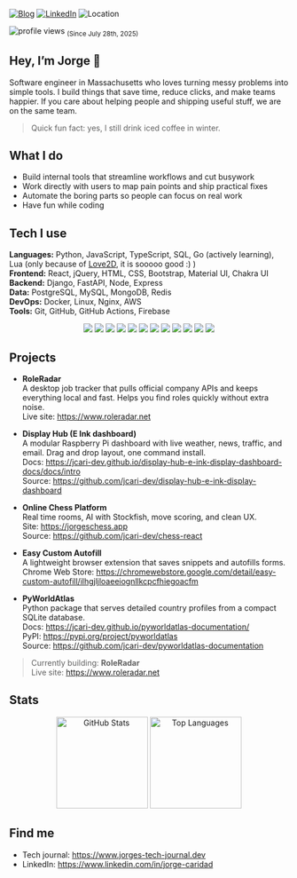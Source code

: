 <p align="center">

[![Blog](https://img.shields.io/badge/Blog-Jorge%27s%20Tech%20Journal-1f6feb?logo=read.cv)](https://www.jorges-tech-journal.dev/)
[![LinkedIn](https://img.shields.io/badge/LinkedIn-Connect-0a66c2?logo=linkedin&logoColor=white)](https://www.linkedin.com/in/jorge-caridad)
![Location](https://img.shields.io/badge/Location-Massachusetts-2ea043)

</p>

<img src="https://komarev.com/ghpvc/?username=jcari-dev&label=Profile%20views&color=0e75b6&style=flat" alt="profile views" /> <sub>(Since July 28th, 2025)</sub>


## Hey, I’m Jorge 👋

Software engineer in Massachusetts who loves turning messy problems into simple tools. I build things that save time, reduce clicks, and make teams happier. If you care about helping people and shipping useful stuff, we are on the same team.

> Quick fun fact: yes, I still drink iced coffee in winter.

## What I do
- Build internal tools that streamline workflows and cut busywork
- Work directly with users to map pain points and ship practical fixes
- Automate the boring parts so people can focus on real work
- Have fun while coding

## Tech I use
**Languages:** Python, JavaScript, TypeScript, SQL, Go (actively learning), Lua (only because of [Love2D](https://love2d.org), it is sooooo good :) )  
**Frontend:** React, jQuery, HTML, CSS, Bootstrap, Material UI, Chakra UI  
**Backend:** Django, FastAPI, Node, Express  
**Data:** PostgreSQL, MySQL, MongoDB, Redis  
**DevOps:** Docker, Linux, Nginx, AWS  
**Tools:** Git, GitHub, GitHub Actions, Firebase

<p align="center">
  <img src="https://img.shields.io/badge/Python-3776ab?logo=python&logoColor=white" />
  <img src="https://img.shields.io/badge/Django-092e20?logo=django&logoColor=white" />
  <img src="https://img.shields.io/badge/React-20232a?logo=react&logoColor=61DAFB" />
  <img src="https://img.shields.io/badge/TypeScript-3178c6?logo=typescript&logoColor=white" />
  <img src="https://img.shields.io/badge/Go-00ADD8?logo=go&logoColor=white" />
  <img src="https://img.shields.io/badge/Lua-2C2D72?logo=lua&logoColor=white" />
  <a href="https://love2d.org"><img src="https://img.shields.io/badge/Love2D-000000" /></a>
  <img src="https://img.shields.io/badge/PostgreSQL-4169e1?logo=postgresql&logoColor=white" />
  <img src="https://img.shields.io/badge/Redis-DC382D?logo=redis&logoColor=white" />
  <img src="https://img.shields.io/badge/Docker-2496ed?logo=docker&logoColor=white" />
  <img src="https://img.shields.io/badge/Linux-000000?logo=linux&logoColor=white" />
  <img src="https://img.shields.io/badge/AWS-232f3e?logo=amazon-aws&logoColor=white" />
</p>

## Projects
- **RoleRadar**  
  A desktop job tracker that pulls official company APIs and keeps everything local and fast. Helps you find roles quickly without extra noise.  
  Live site: https://www.roleradar.net

- **Display Hub (E Ink dashboard)**  
  A modular Raspberry Pi dashboard with live weather, news, traffic, and email. Drag and drop layout, one command install.  
  Docs: https://jcari-dev.github.io/display-hub-e-ink-display-dashboard-docs/docs/intro  
  Source: https://github.com/jcari-dev/display-hub-e-ink-display-dashboard

- **Online Chess Platform**  
  Real time rooms, AI with Stockfish, move scoring, and clean UX.  
  Site: https://jorgeschess.app  
  Source: https://github.com/jcari-dev/chess-react

- **Easy Custom Autofill**  
  A lightweight browser extension that saves snippets and autofills forms.  
  Chrome Web Store: https://chromewebstore.google.com/detail/easy-custom-autofill/ilhgjljloaeeiognllkcpcfhiegoacfm

- **PyWorldAtlas**  
  Python package that serves detailed country profiles from a compact SQLite database.  
  Docs: https://jcari-dev.github.io/pyworldatlas-documentation/  
  PyPI: https://pypi.org/project/pyworldatlas  
  Source: https://github.com/jcari-dev/pyworldatlas-documentation


> Currently building: **RoleRadar**  
> Live site: https://www.roleradar.net

## Stats
<div align="center">

  <img height="165" src="https://github-readme-stats.vercel.app/api?username=jcari-dev&show_icons=true&hide_title=true&rank_icon=github&include_all_commits=true&theme=transparent&hide_border=true" alt="GitHub Stats" />

  <img height="165" src="https://github-readme-stats.vercel.app/api/top-langs/?username=jcari-dev&layout=compact&langs_count=8&theme=transparent&hide_border=true" alt="Top Languages" />

</div>

## Find me
- Tech journal: https://www.jorges-tech-journal.dev  
- LinkedIn: https://www.linkedin.com/in/jorge-caridad  
